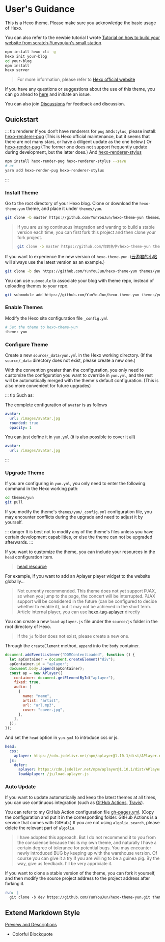 # User's Guidance

This is a Hexo theme. Please make sure you acknowledge the basic usage of Hexo.

You can also refer to the newbie tutorial I wrote [Tutorial on how to build your website from scratch-Yunyoujun's small station](https://www.yunyoujun.cn/share/how-to-build-your-site/).

```bash
npm install hexo-cli -g
hexo init your-blog
cd your-blog
npm install
hexo server
```

> For more information, please refer to [Hexo official website](https://hexo.io/)

If you have any questions or suggestions about the use of this theme, you can go ahead to [here](https://github.com/YunYouJun/hexo-theme-yun/issues) and initiate an issue.

You can also join [Discussions](https://github.com/YunYouJun/hexo-theme-yun/discussions) for feedback and discussion.

## Quickstart

::: tip renderer
If you don’t have renderers for `pug` and`stylus`, please install:
[hexo-renderer-pug](https://github.com/hexojs/hexo-renderer-pug)
(This is Hexo official maintenance, but it seems that there are not many stars, or have a diligent update as the one below.)
Or [hexo-render-pug](https://github.com/maxknee/hexo-render-pug)
(The former one does not support frequently update during development, but the latter does.)
And [hexo-renderer-stylus](https://github.com/hexojs/hexo-renderer-stylus)

```bash
npm install hexo-render-pug hexo-renderer-stylus --save
# or
yarn add hexo-render-pug hexo-renderer-stylus
```

:::

### Install Theme

Go to the root directory of your Hexo blog. Clone or download the `hexo-theme-yun` theme, and place it under `themes/yun`.

```bash
git clone -b master https://github.com/YunYouJun/hexo-theme-yun themes/yun
```

> If you are using continuous integration and wanting to build a stable version each time, you can first fork this project and then clone your fork project.
>
> ```bash
> git clone -b master https://github.com/你的名字/hexo-theme-yun themes/yun
> ```

If you want to experience the new version of `hexo-theme-yun`. ([云游君的小站](https://www.yunyoujun.cn) will always use the latest version as an example.)

```bash
git clone -b dev https://github.com/YunYouJun/hexo-theme-yun themes/yun
```

You can use `submodule` to associate your blog with theme repo, instead of uploading themes to your repo.

```bash
git submodule add https://github.com/YunYouJun/hexo-theme-yun themes/yun
```

### Enable Themes

Modify the Hexo site configuration file `_config.yml`

```bash
# Set the theme to hexo-theme-yun
theme: yun
```

### Configure Theme

Create a new `source/_data/yun.yml` in the Hexo working directory. (If the `source/_data` directory does not exist, please create a new one.)

With the convention greater than the configuration, you only need to customize the configuration you want to override in `yun.yml`, and the rest will be automatically merged with the theme's default configuration. (This is also more convenient for future upgrades)

::: tip
Such as:

The complete configuration of `avatar` is as follows

```yaml
avatar:
  url: /images/avatar.jpg
  rounded: true
  opacity: 1
```

You can just define it in `yun.yml` (it is also possible to cover it all)

```yaml
avatar:
  url: /images/avatar.jpg
```

:::

### Upgrade Theme

If you are configuring in `yun.yml`, you only need to enter the following command in the Hexo working path:

```bash
cd themes/yun
git pull
```

If you modify the theme's `themes/yun/_config.yml` configuration file, you may encounter conflicts during the upgrade and need to adjust it by yourself.

::: danger
It is best not to modify any of the theme's files unless you have certain development capabilities, or else the theme can not be upgraded afterwards.
:::

If you want to customize the theme, you can include your resources in the `head` configuration item.

> [head resource](/guide/config.html#head-头部资源)

For example, if you want to add an Aplayer player widget to the website globally...

> Not currently recommended. This theme does not yet support PJAX, so when you jump to the page, the concert will be interrupted.
> PJAX support will be considered in the future (can be configured to decide whether to enable it), but it may not be achieved in the short term.
> Article internal player, you can use [hexo-tag-aplayer](https://github.com/MoePlayer/hexo-tag-aplayer) directly

You can create a new `load-aplayer.js` file under the `source/js` folder in the root directory of Hexo.

> If the `js` folder does not exist, please create a new one.

Through the `createElement` method, `append` into the `body` container.

```js
document.addEventListener("DOMContentLoaded", function () {
  let apContainer = document.createElement("div");
  apContainer.id = "aplayer";
  document.body.append(apContainer);
  const ap = new APlayer({
    container: document.getElementById("aplayer"),
    fixed: true,
    audio: [
      {
        name: "name",
        artist: "artist",
        url: "url.mp3",
        cover: "cover.jpg",
      },
    ],
  });
});
```

And set the `head` option in `yun.yml` to introduce css or js.

```yaml
head:
  css:
    aplayer: https://cdn.jsdelivr.net/npm/aplayer@1.10.1/dist/APlayer.min.css
  js:
    defer:
      aplayer: https://cdn.jsdelivr.net/npm/aplayer@1.10.1/dist/APlayer.min.js
      loadAplayer: /js/load-aplayer.js
```

### Auto Update

If you want to update automatically and keep the latest themes at all times, you can use continuous integration (such as [GitHub Actions](https://github.com/features/actions), [Travis](https://travis-ci.com/)).

You can refer to my GitHub Action configuration file [gh-pages.yml](https://github.com/YunYouJun/yunyoujun.github.io/blob/hexo/.github/workflows/gh-pages.yml). (Copy the configuration and put it in the corresponding folder. GitHub Actions is a service that comes with GitHub.)
If you are not using `algolia_search`, please delete the relevant part of `algolia`.

> I have adopted this approach. But I do not recommend it to you from the conscience because this is my own theme, and naturally I have a certain degree of tolerance for potential bugs.
> You may encounter newly introduced BUG by keeping up with the warehouse version.
> Of course you can give it a try if you are willing to be a guinea pig. By the way, give us feedback. I'll be very appriciate it.

If you want to clone a stable version of the theme, you can fork it yourself, and then modify the source project address to the project address after forking it.

```yaml
run: |
  git clone -b dev https://github.com/YunYouJun/hexo-theme-yun.git themes/yun
```

## Extend Markdown Style

[Preview and Descriptions](https://www.yunyoujun.cn/yun/markdown.html)

- Colorful Blockquote
